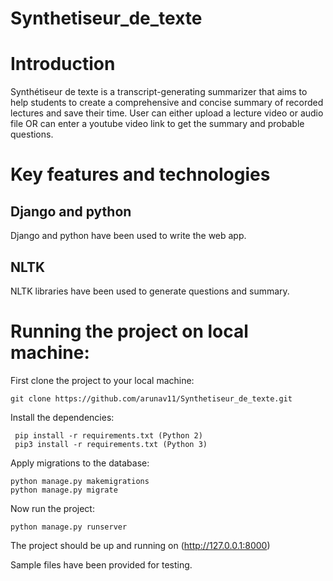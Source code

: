 # Synthetiseur_de_texte
# Introduction
Synthétiseur de texte is a transcript-generating summarizer that aims to help students to create a comprehensive and concise summary of recorded lectures and save their time.
User can either upload a lecture video or audio file OR can enter a youtube video link to get the summary and probable questions.

# Key features and technologies
## Django and python 
Django and python have been used to write the web app.
## NLTK
NLTK libraries have been used to generate questions and summary.

# Running the project on local machine:
First clone the project to your local machine:
```
git clone https://github.com/arunav11/Synthetiseur_de_texte.git
```
Install the dependencies:
```
 pip install -r requirements.txt (Python 2)
 pip3 install -r requirements.txt (Python 3)
```
Apply migrations to the database:
```
python manage.py makemigrations
python manage.py migrate
```
Now run the project:
```
python manage.py runserver
```

The project should be up and running on (http://127.0.0.1:8000)

Sample files have been provided for testing.
 
